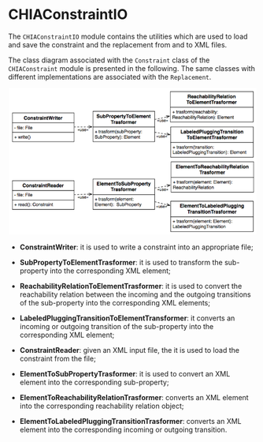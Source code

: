 # CHIAConstraintIO

The <code>CHIAConstraintIO</code> module contains the utilities which are used to load and save the constraint and the replacement from and to XML files. 

The class diagram associated with the <code>Constraint</code> class of the <code>CHIAConstraint</code> module is presented in the following. The same classes with different implementations are associated with the <code>Replacement</code>.


![CHIAConstraintIO](./CHIAConstraintIO.png)


* <b>ConstraintWriter</b>: it is used to write a constraint into an appropriate file;

* <b>SubPropertyToElementTrasformer</b>: it is used to  transform the sub-property into the corresponding XML element;

* <b>ReachabilityRelationToElementTrasformer</b>: it is used to convert the reachability relation between the incoming and the outgoing transitions of the sub-property into the corresponding XML elements;

* <b>LabeledPluggingTransitionToElementTransformer</b>: it converts an incoming or outgoing transition of the sub-property into the corresponding XML element;

* <b>ConstraintReader</b>: given an XML input file, the it is used to load the constraint from the file;

* <b>ElementToSubPropertyTrasformer</b>: it is used to convert an XML element into the corresponding sub-property;

* <b>ElementToReachabilityRelationTrasformer</b>: converts an XML element into the corresponding reachability relation object;

* <b>ElementToLabeledPluggingTransitionTrasformer</b>: converts an XML element into the corresponding incoming or outgoing transition.

